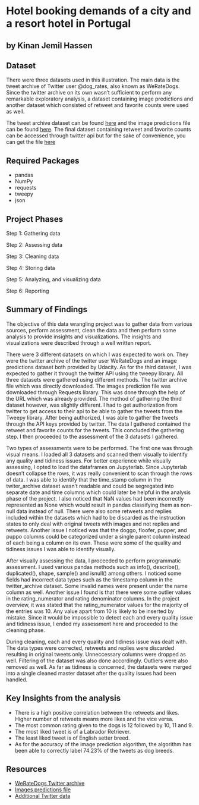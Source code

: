 # Hotel booking demands of a city and a resort hotel in Portugal
## by Kinan Jemil Hassen

## Dataset

There were three datasets used in this illustration. The main data is the tweet archive of Twitter user @dog_rates, also known as WeRateDogs. Since the twitter archive on its own wasn’t sufficient to perform any remarkable exploratory analysis, a dataset containing image predictions and another dataset which consisted of retweet and favorite counts were used as well.

The tweet archive dataset can be found [here](https://d17h27t6h515a5.cloudfront.net/topher/2017/August/59a4e958_twitter-archive-enhanced/twitter-archive-enhanced.csv) and the image predictions file can be found [here](https://d17h27t6h515a5.cloudfront.net/topher/2017/August/599fd2ad_image-predictions/image-predictions.tsv). The final dataset containing retweet and favorite counts can be accessed through twitter api but for the sake of convenience, you can get the file [here](https://video.udacity-data.com/topher/2018/November/5bf60fc9_tweet-json/tweet-json.zip)<br>

## Required Packages

* pandas
* NumPy
* requests
* tweepy
* json


## Project Phases

Step 1: Gathering data

Step 2: Assessing data

Step 3: Cleaning data

Step 4: Storing data

Step 5: Analyzing, and visualizing data

Step 6: Reporting


## Summary of Findings

The objective of this data wrangling project was to gather data from various sources, perform assessment, clean the data and then perform some analysis to provide insights and visualizations. The insights and visualizations were described through a well written report.

There were 3 different datasets on which I was expected to work on. They were the twitter archive of the twitter user WeRateDogs and an image predictions dataset both provided by Udacity. As for the third dataset, I was expected to gather it through the twitter API using the tweepy library. All three datasets were gathered using different methods. The twitter archive file which was directly downloaded. The images prediction file was downloaded through Requests library. This was done through the help of the URL which was already provided. The method of gathering the third dataset however, was slightly different. I had to get authorization from twitter to get access to their api to be able to gather the tweets from the Tweepy library. After being authorized, I was able to gather the tweets through the API keys provided by twitter. The data I gathered contained the retweet and favorite counts for the tweets. This concluded the gathering step. I then proceeded to the assessment of the 3 datasets I gathered.

Two types of assessments were to be performed. The first one was through visual means. I loaded all 3 datasets and scanned them visually to identify any quality and tidiness issues. For better experience while visually assessing, I opted to load the dataframes on Jupyterlab. Since Jupyterlab doesn’t collapse the rows, it was really convenient to scan through the rows of data. I was able to identify that the time_stamp column in the twiter_archive dataset wasn’t readable and could be segregated into separate date and time columns which could later be helpful in the analysis phase of the project. I also noticed that NaN values had been incorrectly represented as None which would result in pandas classifying them as non-null data instead of null. There were also some retweets and replies included within the datasets which had to be discarded as the instruction states to only deal with original tweets with images and not replies and retweets. Another issue I noticed was that the doggo, floofer, pupper, and puppo columns could be categorized under a single parent column instead of each being a column on its own. These were some of the quality and tidiness issues I was able to identify visually.

After visually assessing the data, I proceeded to perform programmatic assessment. I used various pandas methods such as info(), describe(), duplicated(), shape, sample() and isnull() among others. I noticed some fields had incorrect data types such as the timestamp column in the twitter_archive dataset. Some invalid names were present under the name column as well. Another issue I found is that there were some outlier values in the rating_numerator and rating denominator columns. In the project overview, it was stated that the rating_numerator values for the majority of the entries was 10. Any value apart from 10 is likely to be inserted by mistake. Since it would be impossible to detect each and every quality issue and tidiness issue, I ended my assessment here and proceeded to the cleaning phase.

During cleaning, each and every quality and tidiness issue was dealt with. The data types were corrected, retweets and replies were discarded resulting in original tweets only. Unneccessary columns were dropped as well. Filtering of the dataset was also done accordingly. Outliers were also removed as well. As far as tidiness is concerned, the datasets were merged into a single cleaned master dataset after the quality issues had been handled.

## Key Insights from the analysis

- There is a high positive correlation between the retweets and likes. Higher number of retweets means more likes and the vice versa.
- The most common rating given to the dogs is 12 followed by 10, 11 and 9.
- The most liked tweet is of a Labrador Retriever.
- The least liked tweet is of English setter breed.
- As for the accuracy of the image prediction algorithm, the algorithm has been able to correctly label 74.23% of the tweets as dog breeds.

## Resources
- [WeRateDogs Twitter archive](https://d17h27t6h515a5.cloudfront.net/topher/2017/August/59a4e958_twitter-archive-enhanced/twitter-archive-enhanced.csv)
- [Images predictions file](https://d17h27t6h515a5.cloudfront.net/topher/2017/August/599fd2ad_image-predictions/image-predictions.tsv)
- [Additional Twitter data](https://video.udacity-data.com/topher/2018/November/5bf60fc9_tweet-json/tweet-json.zip)

